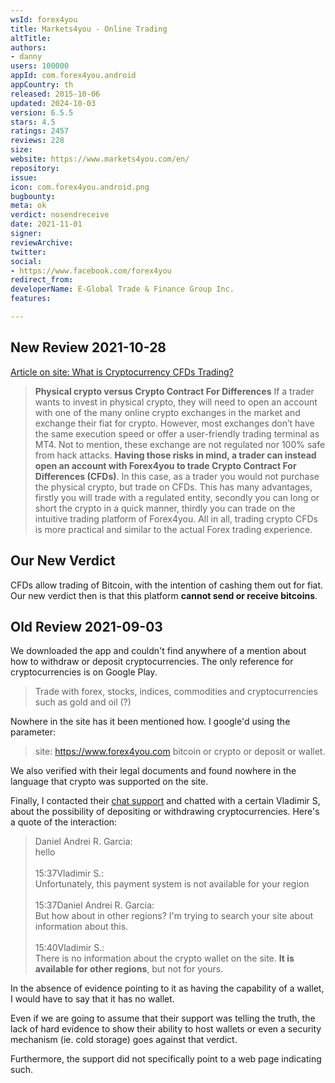 ```yaml
---
wsId: forex4you
title: Markets4you - Online Trading
altTitle: 
authors:
- danny
users: 100000
appId: com.forex4you.android
appCountry: th
released: 2015-10-06
updated: 2024-10-03
version: 6.5.5
stars: 4.5
ratings: 2457
reviews: 228
size: 
website: https://www.markets4you.com/en/
repository: 
issue: 
icon: com.forex4you.android.png
bugbounty: 
meta: ok
verdict: nosendreceive
date: 2021-11-01
signer: 
reviewArchive: 
twitter: 
social:
- https://www.facebook.com/forex4you
redirect_from: 
developerName: E-Global Trade & Finance Group Inc.
features: 

---
```


## New Review 2021-10-28

[Article on site: What is Cryptocurrency CFDs Trading?](https://www.forex4you.com/en/trading-school/what-is-cryptocurrency-cfds-trading/)

> **Physical crypto versus Crypto Contract For Differences**
> If a trader wants to invest in physical crypto, they will need to open an account with one of the many online crypto exchanges in the market and exchange their fiat for crypto. However, most exchanges don’t have the same execution speed or offer a user-friendly trading terminal as MT4. Not to mention, these exchange are not regulated nor 100% safe from hack attacks. **Having those risks in mind, a trader can instead open an account with Forex4you to trade Crypto Contract For Differences (CFDs)**. In this case, as a trader you would not purchase the physical crypto, but trade on CFDs. This has many advantages, firstly you will trade with a regulated entity, secondly you can long or short the crypto in a quick manner, thirdly you can trade on the intuitive trading platform of Forex4you. All in all, trading crypto CFDs is more practical and similar to the actual Forex trading experience.

## Our New Verdict

CFDs allow trading of Bitcoin, with the intention of cashing them out for fiat. Our new verdict then is that this platform **cannot send or receive bitcoins**.

## Old Review 2021-09-03

We downloaded the app and couldn't find anywhere of a mention about how to withdraw or deposit cryptocurrencies. The only reference for cryptocurrencies is on Google Play.

> Trade with forex, stocks, indices, commodities and cryptocurrencies such as gold and oil (?)

Nowhere in the site has it been mentioned how. I google'd using the parameter:

> site: https://www.forex4you.com bitcoin or crypto or deposit or wallet.

We also verified with their legal documents and found nowhere in the language that crypto was supported on the site.

Finally, I contacted their [chat support](https://support.eglobal-group.com/visitor/index.php?/LiveChat/Chat/Start) and chatted with a certain Vladimir S, about the possibility of depositing or withdrawing cryptocurrencies. Here's a quote of the interaction:

> Daniel Andrei R. Garcia:<br>
> hello<br><br>
> 15:37Vladimir S.:<br>
> Unfortunately, this payment system is not available for your region<br><br>
> 15:37Daniel Andrei R. Garcia:<br>
> But how about in other regions? I'm trying to search your site about information about this.<br><br>
> 15:40Vladimir S.:<br>
> There is no information about the crypto wallet on the site. **It is available for other regions**, but not for yours.

In the absence of evidence pointing to it as having the capability of a wallet, I would have to say that it has no wallet.

Even if we are going to assume that their support was telling the truth, the lack of hard evidence to show their ability to host wallets or even a security mechanism (ie. cold storage) goes against that verdict.

Furthermore, the support did not specifically point to a web page indicating such.
